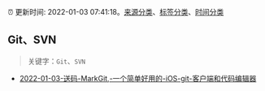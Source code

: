 :alarm_clock: 更新时间: 2022-01-03 07:41:18。[来源分类](../README.md)、[标签分类](../TAGS.md)、[时间分类](../TIMELINE.md)

## Git、SVN


> 关键字：`Git`、`SVN`



- [2022-01-03-送码-MarkGit,-一个简单好用的-iOS-git-客户端和代码编辑器](https://www.v2ex.com/t/825900) 